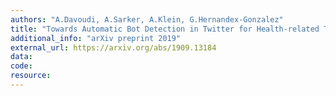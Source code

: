 ```yaml
---
authors: "A.Davoudi, A.Sarker, A.Klein, G.Hernandex-Gonzalez"
title: "Towards Automatic Bot Detection in Twitter for Health-related Tasks"
additional_info: "arXiv preprint 2019"
external_url: https://arxiv.org/abs/1909.13184
data:
code:
resource:
---
```

